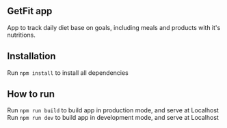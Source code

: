 
## GetFit app

App to track daily diet base on goals, including meals and products with it's nutritions.

## Installation

Run `npm install` to install all dependencies

## How to run

Run `npm run build` to build app in production mode, and serve at Localhost
Run `npm run dev` to build app in development mode, and serve at Localhost